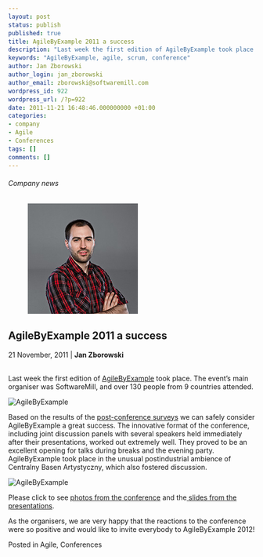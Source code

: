 ```yaml
---
layout: post
status: publish
published: true
title: AgileByExample 2011 a success
description: "Last week the first edition of AgileByExample took place. The event's main organiser was SoftwareMill, and over 130 people from 9 countries attended."
keywords: "AgileByExample, agile, scrum, conference"
author: Jan Zborowski
author_login: jan_zborowski
author_email: zborowski@softwaremill.com
wordpress_id: 922
wordpress_url: /?p=922
date: 2011-11-21 16:48:46.000000000 +01:00
categories:
- company
- Agile
- Conferences
tags: []
comments: []
---
```


<h6>Company news</h6>
<div class="post-header clearfix">
<figure><div class="image"><img src="/img/members/zborowski.jpg" alt="Jan Zborowski"></div></figure><div class="title">
<h2 class="font-dark-blue font-normal">AgileByExample 2011 a success</h2>21 November, 2011 | <b>Jan Zborowski</b><br><br>
</div>
</div>
<div class="post-rows"><div class="text">
<p id="Postyarchiwalne-AgileByExample2011asuccess">Last week the first edition of <a href="http://agilebyexample.com/" rel="nofollow">AgileByExample</a> took place. The event’s main organiser was SoftwareMill, and over 130 people from 9 countries attended.</p>
<p><img title="AgileByExample" alt="AgileByExample" src="https://kiwi.softwaremill.com/download/attachments/24412402/image2013-7-1%2012%3A50%3A10.png?version=1&amp;modificationDate=1372762171400&amp;api=v2" width="154" height="154" data-image-src="/download/attachments/24412402/image2013-7-1%2012%3A50%3A10.png?version=1&amp;modificationDate=1372762171400&amp;api=v2"></p>
<p>Based on the results of the <a href="http://www.agilebyexample.com/2011/09/22/agilebyexample-feedback-summary/" rel="nofollow">post-conference surveys</a> we can safely consider AgileByExample a great success. The innovative format of the conference, including joint discussion panels with several speakers held immediately after their presentations, worked out extremely well. They proved to be an excellent opening for talks during breaks and the evening party. AgileByExample took place in the unusual postindustrial ambience of Centralny Basen Artystyczny, which also fostered discussion.</p>
<p><img title="AgileByExample" alt="AgileByExample" src="https://kiwi.softwaremill.com/download/attachments/24412402/image2013-7-1%2012%3A50%3A27.png?version=1&amp;modificationDate=1372762188529&amp;api=v2" width="304" height="243" data-image-src="/download/attachments/24412402/image2013-7-1%2012%3A50%3A27.png?version=1&amp;modificationDate=1372762188529&amp;api=v2"></p>
<p>Please click to see <a href="http://picasaweb.google.com/agilebyexample" rel="nofollow">photos from the conference</a> and the<a href="http://www.agilebyexample.com/speakers/" rel="nofollow"> slides from the presentations</a>.</p>
<p>As the organisers, we are very happy that the reactions to the conference were so positive and would like to invite everybody to AgileByExample 2012!</p>
</div></div>
<div class="post-footer">Posted in Agile, Conferences</div>
